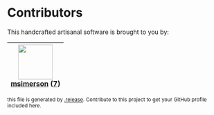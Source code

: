 # Contributors

This handcrafted artisanal software is brought to you by:

| <img height="80" src="https://avatars.githubusercontent.com/u/261635?v=4"><br><a href="https://github.com/msimerson">msimerson</a> (<a href="https://github.com/haraka/message-stream/commits?author=msimerson">7</a>)|
| :---: |

<sub>this file is generated by [.release](https://github.com/msimerson/.release).
Contribute to this project to get your GitHub profile included here.</sub>
